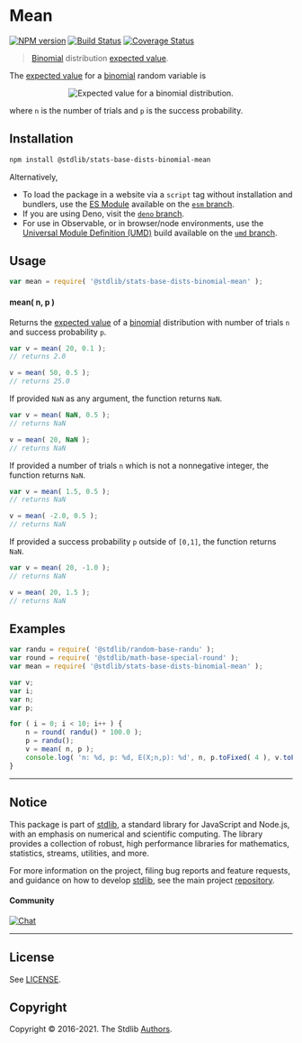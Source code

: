 <!--

@license Apache-2.0

Copyright (c) 2018 The Stdlib Authors.

Licensed under the Apache License, Version 2.0 (the "License");
you may not use this file except in compliance with the License.
You may obtain a copy of the License at

   http://www.apache.org/licenses/LICENSE-2.0

Unless required by applicable law or agreed to in writing, software
distributed under the License is distributed on an "AS IS" BASIS,
WITHOUT WARRANTIES OR CONDITIONS OF ANY KIND, either express or implied.
See the License for the specific language governing permissions and
limitations under the License.

-->

# Mean

[![NPM version][npm-image]][npm-url] [![Build Status][test-image]][test-url] [![Coverage Status][coverage-image]][coverage-url] <!-- [![dependencies][dependencies-image]][dependencies-url] -->

> [Binomial][binomial-distribution] distribution [expected value][expected-value].

<!-- Section to include introductory text. Make sure to keep an empty line after the intro `section` element and another before the `/section` close. -->

<section class="intro">

The [expected value][expected-value] for a [binomial][binomial-distribution] random variable is

<!-- <equation class="equation" label="eq:binomial_expectation" align="center" raw="\mathbb{E}\left[ X \right] = n p" alt="Expected value for a binomial distribution."> -->

<div class="equation" align="center" data-raw-text="\mathbb{E}\left[ X \right] = n p" data-equation="eq:binomial_expectation">
    <img src="https://cdn.jsdelivr.net/gh/stdlib-js/stdlib@51534079fef45e990850102147e8945fb023d1d0/lib/node_modules/@stdlib/stats/base/dists/binomial/mean/docs/img/equation_binomial_expectation.svg" alt="Expected value for a binomial distribution.">
    <br>
</div>

<!-- </equation> -->

where `n` is the number of trials and `p` is the success probability.

</section>

<!-- /.intro -->

<!-- Package usage documentation. -->

<section class="installation">

## Installation

```bash
npm install @stdlib/stats-base-dists-binomial-mean
```

Alternatively,

-   To load the package in a website via a `script` tag without installation and bundlers, use the [ES Module][es-module] available on the [`esm` branch][esm-url].
-   If you are using Deno, visit the [`deno` branch][deno-url].
-   For use in Observable, or in browser/node environments, use the [Universal Module Definition (UMD)][umd] build available on the [`umd` branch][umd-url].

</section>

<section class="usage">

## Usage

```javascript
var mean = require( '@stdlib/stats-base-dists-binomial-mean' );
```

#### mean( n, p )

Returns the [expected value][expected-value] of a [binomial][binomial-distribution] distribution with number of trials `n` and success probability `p`.

```javascript
var v = mean( 20, 0.1 );
// returns 2.0

v = mean( 50, 0.5 );
// returns 25.0
```

If provided `NaN` as any argument, the function returns `NaN`.

```javascript
var v = mean( NaN, 0.5 );
// returns NaN

v = mean( 20, NaN );
// returns NaN
```

If provided a number of trials `n` which is not a nonnegative integer, the function returns `NaN`.

```javascript
var v = mean( 1.5, 0.5 );
// returns NaN

v = mean( -2.0, 0.5 );
// returns NaN
```

If provided a success probability `p` outside of `[0,1]`, the function returns `NaN`.

```javascript
var v = mean( 20, -1.0 );
// returns NaN

v = mean( 20, 1.5 );
// returns NaN
```

</section>

<!-- /.usage -->

<!-- Package usage notes. Make sure to keep an empty line after the `section` element and another before the `/section` close. -->

<section class="notes">

</section>

<!-- /.notes -->

<!-- Package usage examples. -->

<section class="examples">

## Examples

<!-- eslint no-undef: "error" -->

```javascript
var randu = require( '@stdlib/random-base-randu' );
var round = require( '@stdlib/math-base-special-round' );
var mean = require( '@stdlib/stats-base-dists-binomial-mean' );

var v;
var i;
var n;
var p;

for ( i = 0; i < 10; i++ ) {
    n = round( randu() * 100.0 );
    p = randu();
    v = mean( n, p );
    console.log( 'n: %d, p: %d, E(X;n,p): %d', n, p.toFixed( 4 ), v.toFixed( 4 ) );
}
```

</section>

<!-- /.examples -->

<!-- Section to include cited references. If references are included, add a horizontal rule *before* the section. Make sure to keep an empty line after the `section` element and another before the `/section` close. -->

<section class="references">

</section>

<!-- /.references -->

<!-- Section for related `stdlib` packages. Do not manually edit this section, as it is automatically populated. -->

<section class="related">

</section>

<!-- /.related -->

<!-- Section for all links. Make sure to keep an empty line after the `section` element and another before the `/section` close. -->


<section class="main-repo" >

* * *

## Notice

This package is part of [stdlib][stdlib], a standard library for JavaScript and Node.js, with an emphasis on numerical and scientific computing. The library provides a collection of robust, high performance libraries for mathematics, statistics, streams, utilities, and more.

For more information on the project, filing bug reports and feature requests, and guidance on how to develop [stdlib][stdlib], see the main project [repository][stdlib].

#### Community

[![Chat][chat-image]][chat-url]

---

## License

See [LICENSE][stdlib-license].


## Copyright

Copyright &copy; 2016-2021. The Stdlib [Authors][stdlib-authors].

</section>

<!-- /.stdlib -->

<!-- Section for all links. Make sure to keep an empty line after the `section` element and another before the `/section` close. -->

<section class="links">

[npm-image]: http://img.shields.io/npm/v/@stdlib/stats-base-dists-binomial-mean.svg
[npm-url]: https://npmjs.org/package/@stdlib/stats-base-dists-binomial-mean

[test-image]: https://github.com/stdlib-js/stats-base-dists-binomial-mean/actions/workflows/test.yml/badge.svg
[test-url]: https://github.com/stdlib-js/stats-base-dists-binomial-mean/actions/workflows/test.yml

[coverage-image]: https://img.shields.io/codecov/c/github/stdlib-js/stats-base-dists-binomial-mean/main.svg
[coverage-url]: https://codecov.io/github/stdlib-js/stats-base-dists-binomial-mean?branch=main

<!--

[dependencies-image]: https://img.shields.io/david/stdlib-js/stats-base-dists-binomial-mean.svg
[dependencies-url]: https://david-dm.org/stdlib-js/stats-base-dists-binomial-mean/main

-->

[umd]: https://github.com/umdjs/umd
[es-module]: https://developer.mozilla.org/en-US/docs/Web/JavaScript/Guide/Modules

[deno-url]: https://github.com/stdlib-js/stats-base-dists-binomial-mean/tree/deno
[umd-url]: https://github.com/stdlib-js/stats-base-dists-binomial-mean/tree/umd
[esm-url]: https://github.com/stdlib-js/stats-base-dists-binomial-mean/tree/esm

[chat-image]: https://img.shields.io/gitter/room/stdlib-js/stdlib.svg
[chat-url]: https://gitter.im/stdlib-js/stdlib/

[stdlib]: https://github.com/stdlib-js/stdlib

[stdlib-authors]: https://github.com/stdlib-js/stdlib/graphs/contributors

[stdlib-license]: https://raw.githubusercontent.com/stdlib-js/stats-base-dists-binomial-mean/main/LICENSE

[binomial-distribution]: https://en.wikipedia.org/wiki/Binomial_distribution

[expected-value]: https://en.wikipedia.org/wiki/Expected_value

</section>

<!-- /.links -->
